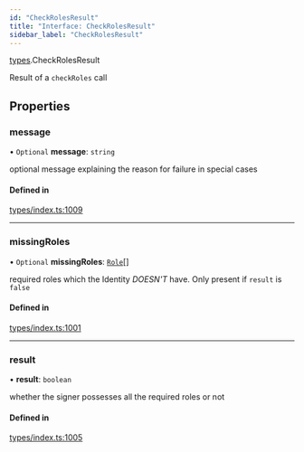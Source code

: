 ```yaml
---
id: "CheckRolesResult"
title: "Interface: CheckRolesResult"
sidebar_label: "CheckRolesResult"
---
```


[types](../../../modules/Types/Types.md).CheckRolesResult

Result of a `checkRoles` call

## Properties

### message

• `Optional` **message**: `string`

optional message explaining the reason for failure in special cases

#### Defined in

[types/index.ts:1009](https://github.com/PolymeshAssociation/polymesh-sdk/blob/acc2284c/src/types/index.ts#L1009)

___

### missingRoles

• `Optional` **missingRoles**: [`Role`](../../../modules/Types/Types.md#role)[]

required roles which the Identity *DOESN'T* have. Only present if `result` is `false`

#### Defined in

[types/index.ts:1001](https://github.com/PolymeshAssociation/polymesh-sdk/blob/acc2284c/src/types/index.ts#L1001)

___

### result

• **result**: `boolean`

whether the signer possesses all the required roles or not

#### Defined in

[types/index.ts:1005](https://github.com/PolymeshAssociation/polymesh-sdk/blob/acc2284c/src/types/index.ts#L1005)

